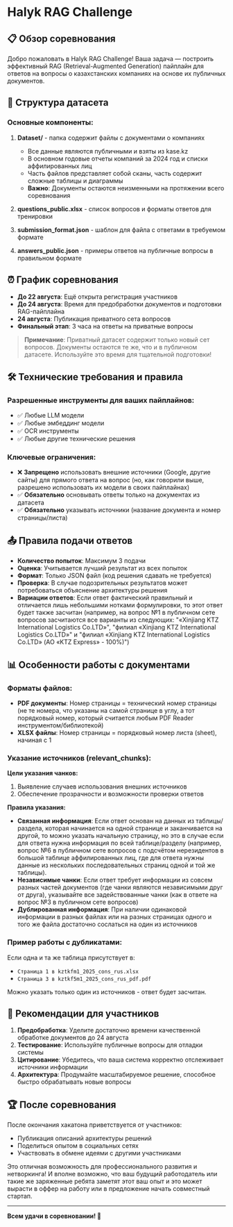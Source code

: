 # Halyk RAG Challenge

## 📋 Обзор соревнования

Добро пожаловать в Halyk RAG Challenge! Ваша задача — построить эффективный RAG (Retrieval-Augmented Generation) пайплайн для ответов на вопросы о казахстанских компаниях на основе их публичных документов.

## 📁 Структура датасета

### Основные компоненты:

1. **Dataset/** - папка содержит файлы с документами о компаниях
   - Все данные являются публичными и взяты из kase.kz
   - В основном годовые отчеты компаний за 2024 год и списки аффилированных лиц
   - Часть файлов представляет собой сканы, часть содержит сложные таблицы и диаграммы
   - **Важно**: Документы остаются неизменными на протяжении всего соревнования

2. **questions_public.xlsx** - список вопросов и форматы ответов для тренировки

3. **submission_format.json** - шаблон для файла с ответами в требуемом формате

4. **answers_public.json** - примеры ответов на публичные вопросы в правильном формате

## ⏰ График соревнования

- **До 22 августа**: Ещё открыта регистрация участников
- **До 24 августа**: Время для предобработки документов и подготовки RAG-пайплайна
- **24 августа**: Публикация приватного сета вопросов
- **Финальный этап**: 3 часа на ответы на приватные вопросы

> **Примечание**: Приватный датасет содержит только новый сет вопросов. Документы остаются те же, что и в публичном датасете. Используйте это время для тщательной подготовки!

## 🛠️ Технические требования и правила

### Разрешенные инструменты для ваших пайплайнов:
- ✅ Любые LLM модели
- ✅ Любые эмбеддинг модели  
- ✅ OCR инструменты
- ✅ Любые другие технические решения

### Ключевые ограничения:
- ❌ **Запрещено** использовать внешние источники (Google, другие сайты) для прямого ответа на вопрос (но, как говорили выше, разрешено использовать их модели в своих пайплайнах)
- ✅ **Обязательно** основывать ответы только на документах из датасета
- ✅ **Обязательно** указывать источники (название документа и номер страницы/листа)

## 📤 Правила подачи ответов

- **Количество попыток**: Максимум 3 подачи
- **Оценка**: Учитывается лучший результат из всех попыток
- **Формат**: Только JSON файл (код решения сдавать не требуется)
- **Проверка**: В случае подозрительных результатов может потребоваться объяснение архитектуры решения
- **Вариации ответов**: Если ответ фактический правильный и отличается лишь небольшими нотками формулировки, то этот ответ будет также засчитан (например, на вопрос №1 в публичном сете вопросов засчитаются все варианты из следующих: "«Xinjiang KTZ International Logistics Co.LTD»", "филиал «Xinjiang KTZ International Logistics Co.LTD»" и "филиал «Xinjiang KTZ International Logistics Co.LTD» (АО «KTZ Express» - 100%)")

## 📊 Особенности работы с документами

### Форматы файлов:
- **PDF документы**: Номер страницы = технический номер страницы (не те номера, что указаны на самой странице в углу, а тот порядковый номер, который считается любым PDF Reader инструментом/библиотекой)
- **XLSX файлы**: Номер страницы = порядковый номер листа (sheet), начиная с 1

### Указание источников (relevant_chunks):

**Цели указания чанков:**
1. Выявление случаев использования внешних источников
2. Обеспечение прозрачности и возможности проверки ответов

**Правила указания:**
- **Связанная информация**: Если ответ основан на данных из таблицы/раздела, которая начинается на одной странице и заканчивается на другой, то можно указать начальную страницу, но это в случае если для ответа нужна информация по всей таблице/разделу (например, вопрос №6 в публичном сете вопросов с подсчётом нерезидентов в большой таблице аффилированных лиц, где для ответа нужны данные из нескольких последовательных страниц одной и той же таблицы).
- **Независимые чанки**: Если ответ требует информации из совсем разных частей документов (где чанки являются независимыми друг от друга), указывайте все задействованные чанки (как в ответе на вопрос №3 в публичном сете вопросов)
- **Дублированная информация**: При наличии одинаковой информации в разных файлах или на разных страницах одного и того же файла достаточно сослаться на один из источников

### Пример работы с дубликатами:
Если одна и та же таблица присутствует в:
- `Страница 1 в kztkfm1_2025_cons_rus.xlsx`
- `Страница 3 в kztkf5m1_2025_cons_rus_pdf.pdf`

Можно указать только один из источников - ответ будет засчитан.

## 🎯 Рекомендации для участников

1. **Предобработка**: Уделите достаточно времени качественной обработке документов до 24 августа
2. **Тестирование**: Используйте публичные вопросы для отладки системы
3. **Цитирование**: Убедитесь, что ваша система корректно отслеживает источники информации
4. **Архитектура**: Продумайте масштабируемое решение, способное быстро обрабатывать новые вопросы

## 🏆 После соревнования

После окончания хакатона приветствуется от участников:
- Публикация описаний архитектуры решений
- Поделиться опытом в социальных сетях
- Участвовать в обмене идеями с другими участниками

Это отличная возможность для профессионального развития и нетворкинга! И вполне возможно, что ваш будущий работодатель или такие же заряженные ребята заметят этот ваш опыт и это может вырасти в оффер на работу или в предложение начать совместный стартап.

---

**Всем удачи в соревновании! 🚀**